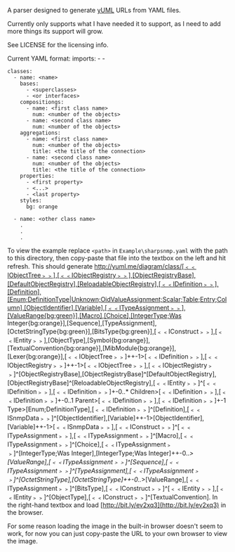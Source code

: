 ﻿A parser designed to generate [yUML](http://www.yuml.me) URLs from YAML files.

Currently only supports what I have needed it to support, as I need to add more things its support will grow.

See LICENSE for the licensing info.

Current YAML format:
    imports:
      - <first file>
      - <second file>
    
    
    classes:
      - name: <name>
        bases:
          - <superclasses>
          - <or interfaces>
        compositiongs:
          - name: <first class name>
            num: <number of the objects>
          - name: <second class name>
            num: <number of the objects>
        aggregations:
          - name: <first class name>
            num: <number of the objects>
            title: <the title of the connection>
          - name: <second class name>
            num: <number of the objects>
            title: <the title of the connection>
        properties:
          - <first property>
          - <...>
          - <last property>
        styles: 
          bg: orange
          
      - name: <other class name>
        .
        .
        .
        
            
To view the example replace `<path>` in `Example\sharpsnmp.yaml` with the path to this directory, then copy-paste that file into the textbox on the left and hit refresh.  This should generate
    http://yuml.me/diagram/class/[﹤﹤IObjectTree﹥﹥],[﹤﹤IObjectRegistry﹥﹥],[ObjectRegistryBase],[DefaultObjectRegistry],[ReloadableObjectRegistry],[﹤﹤IDefinition﹥﹥],[Definition],[Enum;DefinitionType|Unknown;OidValueAssignment;Scalar;Table;Entry;Column],[ObjectIdentifier],[Variable],[﹤﹤ITypeAssignment﹥﹥],[ValueRange{bg:green}],[Macro],[Choice],[IntegerType;Was Integer{bg:orange}],[Sequence],[TypeAssignment],[OctetStringType{bg:green}],[BitsType{bg:green}],[﹤﹤IConstruct﹥﹥],[﹤﹤IEntity﹥﹥],[ObjectType],[Symbol{bg:orange}],[TextualConvention{bg:orange}],[MibModule{bg:orange}],[Lexer{bg:orange}],[﹤﹤IObjectTree﹥﹥]++-1>[﹤﹤IDefinition﹥﹥],[﹤﹤IObjectRegistry﹥﹥]++-1>[﹤﹤IObjectTree﹥﹥],[﹤﹤IObjectRegistry﹥﹥]^[ObjectRegistryBase],[ObjectRegistryBase]^[DefaultObjectRegistry],[ObjectRegistryBase]^[ReloadableObjectRegistry],[﹤﹤IEntity﹥﹥]^[﹤﹤IDefinition﹥﹥],[﹤﹤IDefinition﹥﹥]+-0..* Children>[﹤﹤IDefinition﹥﹥],[﹤﹤IDefinition﹥﹥]+-0..1 Parent>[﹤﹤IDefinition﹥﹥],[﹤﹤IDefinition﹥﹥]+-1 Type>[Enum;DefinitionType],[﹤﹤IDefinition﹥﹥]^[Definition],[﹤﹤ISnmpData﹥﹥]^[ObjectIdentifier],[Variable]++-1>[ObjectIdentifier],[Variable]++-1>[﹤﹤ISnmpData﹥﹥],[﹤﹤IConstruct﹥﹥]^[﹤﹤ITypeAssignment﹥﹥],[﹤﹤ITypeAssignment﹥﹥]^[Macro],[﹤﹤ITypeAssignment﹥﹥]^[Choice],[﹤﹤ITypeAssignment﹥﹥]^[IntegerType;Was Integer],[IntegerType;Was Integer]++-0..*>[ValueRange],[﹤﹤ITypeAssignment﹥﹥]^[Sequence],[﹤﹤ITypeAssignment﹥﹥]^[TypeAssignment],[﹤﹤ITypeAssignment﹥﹥]^[OctetStringType],[OctetStringType]++-0..*>[ValueRange],[﹤﹤ITypeAssignment﹥﹥]^[BitsType],[﹤﹤IConstruct﹥﹥]^[﹤﹤IEntity﹥﹥],[﹤﹤IEntity﹥﹥]^[ObjectType],[﹤﹤IConstruct﹥﹥]^[TextualConvention].
In the right-hand textbox and load [http://bit.ly/ev2xq3](http://bit.ly/ev2xq3) in the browser.

For some reason loading the image in the built-in browser doesn't seem to work, for now you can just copy-paste the URL to your own browser to view the image.